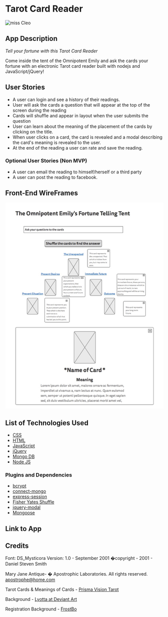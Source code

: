 # Tarot Card Reader

 ![miss Cleo](http://i.giphy.com/bEhlDZAHPMeoE.gif)

## App Description

*Tell your fortune with this Tarot Card Reader*

Come inside the tent of the Omnipotent Emily and ask the cards your fortune with an electronic Tarot card reader built with nodejs and JavaScript/jQuery!

## User Stories 

* A user can login and see a history of their readings.
* User will ask the cards a question that will appear at the top of the screen during the reading
* Cards will shuffle and appear in layout when the user submits the question
* User can learn about the meaning of the placement of the cards by clicking on the title.
* When user clicks on a card, the card is revealed and a modal describing the card's meaning is revealed to the user.
* At the end of the reading a user can rate and save the reading.


### Optional User Stories (Non MVP)

* A user can email the reading to himself/herself or a third party
* A user can post the reading to facebook.

## Front-End WireFrames
![wireframes](/public/imgs/wireframe.jpg)


## List of Technologies Used


* [CSS](https://www.w3.org/Style/CSS/)
* [HTML](https://www.w3.org/html/)
* [JavaScript](https://developer.mozilla.org/en-US/docs/Web/JavaScript)
* [jQuery](https://jquery.com)
* [Mongo DB](https://www.mongodb.org)
* [Node JS](https://nodejs.org/en/) 


### Plugins and Dependencies


* [bcrypt](https://www.npmjs.com/package/bcrypt)
* [connect-mongo](https://www.npmjs.com/package/connect-mongo)
* [express-session](https://www.npmjs.com/package/express-session)
* [Fisher Yates Shuffle](http://stackoverflow.com/questions/2450954/how-to-randomize-shuffle-a-javascript-array)
* [jquery-modal](https://www.npmjs.com/package/jquery-modal)
* [Mongoose](https://www.npmjs.com/package/mongoose)




## Link to App

## Credits

Font: DS_Mysticora
Version: 1.0 - September 2001
�copyright - 2001 - Daniel Steven Smith 

Mary Jane Antique- � Apostrophic Laboratories. All rights reserved. apostrophe@home.com

Tarot Cards & Meanings of Cards - [Prisma Vision Tarot](http://www.prismavisionstarot.com)

Background - [Lyotta at Deviant Art](http://lyotta.deviantart.com/art/Seamless-red-wood-texture-342183779)

Registration Background - [FrostBo](http://frostbo.deviantart.com/art/Celestial-Background-50-333127301)


